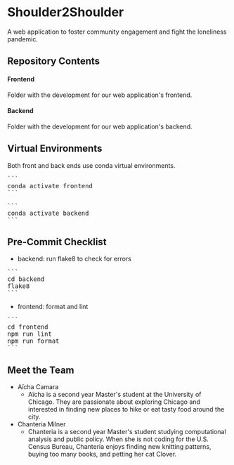 # Shoulder2Shoulder

A web application to foster community engagement and fight the loneliness pandemic.

## Repository Contents

#### Frontend
Folder with the development for our web application's frontend. 

#### Backend
Folder with the development for our web application's backend. 

## Virtual Environments

Both front and back ends use conda virtual environments. 
 
<pre>
```
conda activate frontend
```
</pre>

<pre>
```
conda activate backend
```
</pre>

## Pre-Commit Checklist

- backend: run flake8 to check for errors

<pre>
```
cd backend
flake8
```
</pre>

- frontend: format and lint

<pre>
```
cd frontend
npm run lint
npm run format
```
</pre>

## Meet the Team

- Aïcha Camara
  - Aïcha is a second year Master's student at the University of Chicago. They are passionate about exploring Chicago and interested in finding new places to hike or eat tasty food around the city.
- Chanteria Milner
  - Chanteria is a second year Master's student studying computational analysis and public policy. When she is not coding for the U.S. Census Bureau, Chanteria enjoys finding new knitting patterns, buying too many books, and petting her cat Clover.
